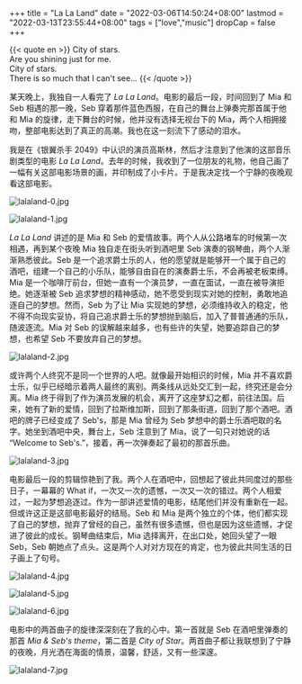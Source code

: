 +++
title = "La La Land"
date = "2022-03-06T14:50:24+08:00"
lastmod = "2022-03-13T23:55:44+08:00"
tags = ["love","music"]
dropCap = false
+++

{{< quote en >}}
City of stars.<br>
Are you shining just for me.<br>
City of stars.<br>
There is so much that I can't see...
{{< /quote >}}

某天晚上，我独自一人看完了 *La La Land*。电影的最后一段，时间回到了 Mia 和 Seb 相遇的那一晚，Seb 穿着那件蓝色西服，在自己的舞台上弹奏完那首属于他和 Mia 的旋律，走下舞台的时候，他并没有选择无视台下的 Mia，两个人相拥接吻，整部电影达到了真正的高潮。我也在这一刻流下了感动的泪水。

我是在《银翼杀手 2049》中认识的演员高斯林，然后才注意到了他演的这部音乐剧类型的电影 *La La Land*。去年的时候，我收到了一位朋友的礼物，他自己画了一幅有关这部电影场景的画，并印制成了小卡片。于是我决定找一个宁静的夜晚观看这部电影。

![lalaland-0.jpg](/images/lalaland-0.jpg "朋友送我的小卡片（一）")

![lalaland-1.jpg](/images/lalaland-1.jpg "朋友送我的小卡片（二）")

*La La Land* 讲述的是 Mia 和 Seb 的爱情故事。两个人从公路堵车的时候第一次相遇，再到某个夜晚 Mia 独自走在街头听到酒吧里 Seb 演奏的钢琴曲，两个人渐渐熟悉彼此。Seb 是一个追求爵士乐的人，他的愿望就是能够开一个属于自己的酒吧，组建一个自己的小乐队，能够自由自在的演奏爵士乐，不会再被老板束缚。Mia 是一个咖啡厅前台，但她一直有一个演员梦，一直在面试，一直在被导演拒绝。她逐渐被 Seb 追求梦想的精神感动，她不愿受到现实对她的控制，勇敢地追逐自己的梦想。然而，Seb 为了让 Mia 实现她的梦想，必须维持收入的稳定，他不得不向现实妥协，将自己追求爵士乐的梦想抛到脑后，加入了普普通通的乐队，随波逐流。Mia 对 Seb 的误解越来越多，也有些许的失望，她要追踪自己的梦想，也希望 Seb 不要放弃自己的梦想。

![lalaland-2.jpg](/images/lalaland-2.jpg)

或许两个人终究不是同一个世界的人吧。就像最开始相识的时候，Mia 并不喜欢爵士乐，似乎已经暗示着两人最终的离别。两条线从远处交汇到一起，终究还是会分离。Mia 终于得到了作为演员发展的机会，离开了这座梦幻之都，前往法国。后来，她有了新的爱情，回到了拉斯维加斯，回到了那条街道，回到了那个酒吧。酒吧的牌子已经变成了 Seb's，那是 Mia 曾经为 Seb 梦想中的爵士乐酒吧取的名字。她坐到酒吧中央，舞台上，Seb 注意到了 Mia，说了一句只对她说的话 “Welcome to Seb's.”，接着，再一次弹奏起了最初的那首乐曲。

![lalaland-3.jpg](/images/lalaland-3.jpg)

电影最后一段的剪辑惊艳到了我。两个人在酒吧中，回想起了彼此共同度过的那些日子，一幕幕的 What if，一次又一次的遗憾，一次又一次的错过。两个人相爱过，一起为梦想追逐过。作为一部讲述爱情的电影，结尾他们并没有重新在一起。但或许这正是这部电影最好的结局。Seb 和 Mia 是两个独立的个体，他们都实现了自己的梦想，抛弃了曾经的自己，虽然有很多遗憾，但也是因为这些遗憾，才促进了彼此的成长。钢琴曲结束后，Mia 选择离开，在出口处，她回头望了一眼 Seb，Seb 朝她点了点头。这是两个人对对方现在的肯定，也为彼此共同生活的日子画上了句号。

![lalaland-4.jpg](/images/lalaland-4.jpg)

![lalaland-5.jpg](/images/lalaland-5.jpg)

![lalaland-6.jpg](/images/lalaland-6.jpg)

电影中的两首曲子的旋律深深刻在了我的心中。第一首就是 Seb 在酒吧里弹奏的那首 *Mia & Seb's theme*，第二首是 *City of Star*。两首曲子都让我联想到了宁静的夜晚，月光洒在海面的情景，温馨，舒适，又有一些深邃。

![lalaland-7.jpg](/images/lalaland-7.jpg)